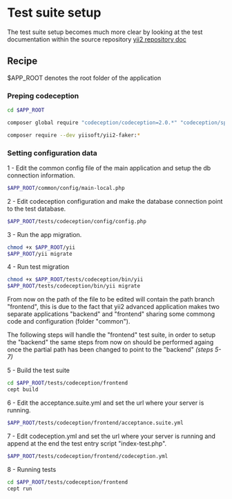 # Test suite setup

The test suite setup becomes much more clear by looking at the test documentation within the source repository
[yii2 repository doc](https://github.com/yiisoft/yii2/tree/master/apps/advanced/tests)

## Recipe

$APP_ROOT denotes the root folder of the application

### Preping codeception
```sh
cd $APP_ROOT

composer global require "codeception/codeception=2.0.*" "codeception/specify=*" "codeception/verify=*"

composer require --dev yiisoft/yii2-faker:*
```

### Setting configuration data

1 - Edit the common config file of the main application and setup the db connection information.
```sh
$APP_ROOT/common/config/main-local.php
```

2 - Edit codeception configuration and make the database connection point to the test database.
```sh
$APP_ROOT/tests/codeception/config/config.php
```

3 - Run the app migration.
```sh
chmod +x $APP_ROOT/yii
$APP_ROOT/yii migrate
```

4 - Run test migration
```sh
chmod +x $APP_ROOT/tests/codeception/bin/yii
$APP_ROOT/tests/codeception/bin/yii migrate
```

From now on the path of the file to be edited will contain the path branch "frontend", this is due to the fact that yii2 advanced application makes two separate applications "backend" and "frontend" sharing some commong code and configuration (folder "common").

The following steps will handle the "frontend" test suite, in order to setup the "backend" the same steps from now on should be performed againg once the partial path has been changed to point to the "backend" *(steps 5-7)*

5 - Build the test suite
```sh
cd $APP_ROOT/tests/codeception/frontend
cept build
```

6 - Edit the acceptance.suite.yml and set the url where your server is running.
```sh
$APP_ROOT/tests/codeception/frontend/acceptance.suite.yml
```

7 - Edit codeception.yml and set the url where your server is running and append at the end the test entry script "index-test.php".
```sh
$APP_ROOT/tests/codeception/frontend/codeception.yml
```

8 - Running tests
```sh
cd $APP_ROOT/tests/codeception/frontend
cept run
```